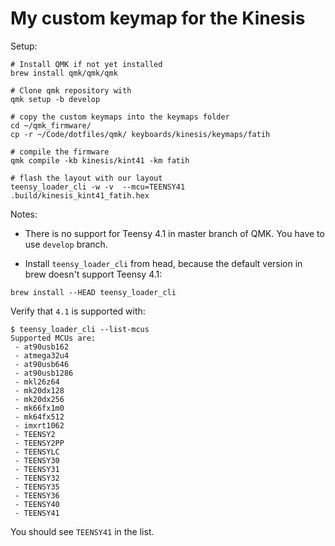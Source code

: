 # My custom keymap for the Kinesis

Setup:


```
# Install QMK if not yet installed
brew install qmk/qmk/qmk

# Clone qmk repository with 
qmk setup -b develop

# copy the custom keymaps into the keymaps folder
cd ~/qmk_firmware/
cp -r ~/Code/dotfiles/qmk/ keyboards/kinesis/keymaps/fatih

# compile the firmware
qmk compile -kb kinesis/kint41 -km fatih

# flash the layout with our layout
teensy_loader_cli -w -v  --mcu=TEENSY41 .build/kinesis_kint41_fatih.hex

```

Notes:

* There is no support for Teensy 4.1 in master branch of QMK. You have to use `develop` branch.

* Install `teensy_loader_cli` from head, because the default version in brew doesn't support Teensy 4.1:

```
brew install --HEAD teensy_loader_cli
```

Verify that `4.1` is supported with: 

```
$ teensy_loader_cli --list-mcus
Supported MCUs are:
 - at90usb162
 - atmega32u4
 - at90usb646
 - at90usb1286
 - mkl26z64
 - mk20dx128
 - mk20dx256
 - mk66fx1m0
 - mk64fx512
 - imxrt1062
 - TEENSY2
 - TEENSY2PP
 - TEENSYLC
 - TEENSY30
 - TEENSY31
 - TEENSY32
 - TEENSY35
 - TEENSY36
 - TEENSY40
 - TEENSY41
```

You should see `TEENSY41` in the list.
